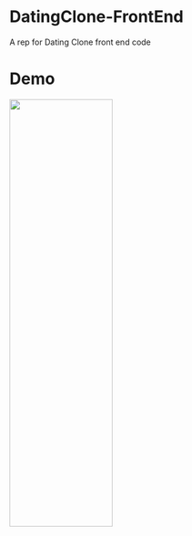 # DatingClone-FrontEnd
 A rep for Dating Clone front end code

 # Demo
 <img src="./Demo/ezgif-1-b4fc12bc13.gif" width=60% height="750px">
